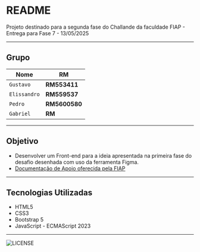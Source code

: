 README
===========================

Projeto destinado para a segunda fase do Challande da faculdade FIAP - Entrega para Fase 7 - 13/05/2025

****

## Grupo

|Nome|RM|
|----|-----|
|`Gustavo`|**RM553411**|
|`Elissandro`|**RM559537**|
|`Pedro`|**RM5600580**|
|`Gabriel`|**RM**|


****
## Objetivo
* Desenvolver um Front-end para a ideia apresentada na primeira fase do desafio desenhada com uso da ferramenta Figma.
* [Documentação de Apoio oferecida pela FIAP](https://on.fiap.com.br/mod/conteudosexternos/view.php?id=48043&c=12332)
___

## Tecnologias Utilizadas

* HTML5
* CSS3
* Bootstrap 5
* JavaScript - ECMAScript 2023

****

![LICENSE](https://img.shields.io/badge/license-MIT-green)
